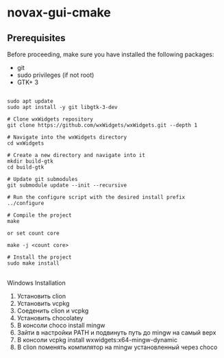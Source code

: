 # novax-gui-cmake

## Prerequisites
Before proceeding, make sure you have installed the following packages:
- git
- sudo privileges (if not root)
- GTK+ 3

## 

    sudo apt update
    sudo apt install -y git libgtk-3-dev

    # Clone wxWidgets repository
    git clone https://github.com/wxWidgets/wxWidgets.git --depth 1
    
    # Navigate into the wxWidgets directory
    cd wxWidgets
    
    # Create a new directory and navigate into it
    mkdir build-gtk
    cd build-gtk
    
    # Update git submodules
    git submodule update --init --recursive
    
    # Run the configure script with the desired install prefix
    ../configure
    
    # Compile the project
    make
    
    or set count core 

    make -j <count core>
    
    # Install the project
    sudo make install
##
Windows Installation

1) Установить clion
2) Установить vcpkg
3) Соеденить clion и vcpkg
4) Установить chocolatey
5) В консоли choco install mingw
6) Зайти в настройки PATH и подвинуть путь до mingw на самый верх
7) В консоли vcpkg install wxwidgets:x64-mingw-dynamic
8) В clion поменять компилятор на mingw установленный через choco